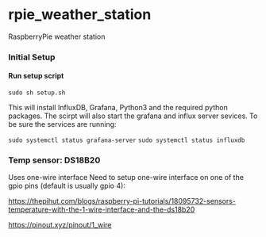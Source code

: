 # rpie_weather_station
RaspberryPie weather station


### Initial Setup

#### Run setup script

`sudo sh setup.sh`

This will install InfluxDB, Grafana, Python3 and the required python packages. The scirpt will also start the grafana and influx server sevices. To be sure the services are running:

`sudo systemctl status grafana-server`
`sudo systemctl status influxdb`



### Temp sensor:  DS18B20
Uses one-wire interface
Need to setup one-wire interface on one of the gpio pins (default is usually gpio 4):

https://thepihut.com/blogs/raspberry-pi-tutorials/18095732-sensors-temperature-with-the-1-wire-interface-and-the-ds18b20

https://pinout.xyz/pinout/1_wire


